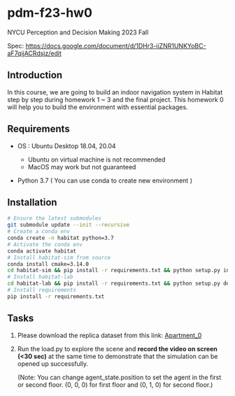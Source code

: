 # pdm-f23-hw0

NYCU Perception and Decision Making 2023 Fall

Spec: https://docs.google.com/document/d/1DHr3-iiZNR1UNKYoBC-aF7qijACRdsjz/edit

## Introduction 
In this course, we are going to build an indoor navigation system in Habitat step by step during homework 1 ~ 3 and the final project. This homework 0 will help you to build the environment with essential packages.

## Requirements
- OS : Ubuntu Desktop 18.04, 20.04

    - Ubuntu on virtual machine is not recommended
    - MacOS may work but not guaranteed
- Python 3.7 ( You can use conda to create new environment )

## Installation
```bash
# Ensure the latest submodules
git submodule update --init --recursive
# Create a conda env
conda create -n habitat python=3.7
# Activate the conda env
conda activate habitat
# Install habitat-sim from source
conda install cmake=3.14.0
cd habitat-sim && pip install -r requirements.txt && python setup.py install --bullet --headless && cd ..
# Install habitat-lab
cd habitat-lab && pip install -r requirements.txt && python setup.py develop && cd ..
# Install requirements
pip install -r requirements.txt
```


## Tasks

1. Please download the replica dataset from this link: [Apartment_0](https://drive.google.com/file/d/1zHA2AYRtJOmlRaHNuXOvC_OaVxHe56M4/view)

2. Run the load.py to explore the scene and **record the video on screen (<30 sec)** at the same time to demonstrate that the simulation can be opened up successfully.

    (Note: You can change agent_state.position to set the agent in the first or second floor. (0, 0, 0) for first floor and (0, 1, 0) for second floor.)